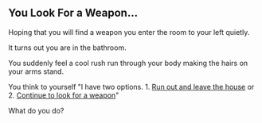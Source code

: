 ## You Look For a Weapon...

 Hoping that you will find a weapon you enter the room to your left quietly. 

It turns out you are in the bathroom. 

You suddenly feel a cool rush run through your body making the hairs on your arms stand. 

You think to yourself "I have two options. 1. [Run out and leave the house](run-out.md) or 2. [Continue to look for a weapon](look-weapon.md)"

What do you do?